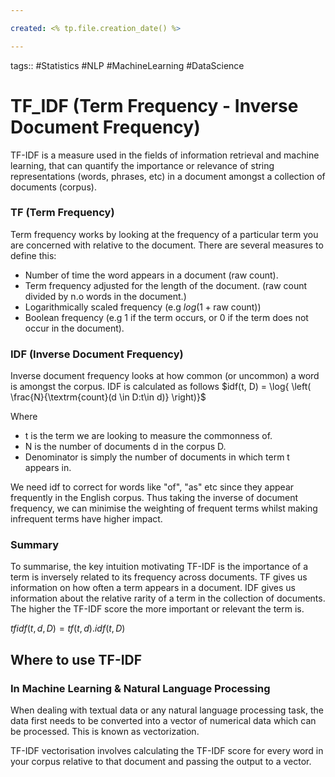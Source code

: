 ```yaml
---

created: <% tp.file.creation_date() %>

---
```

tags:: #Statistics #NLP #MachineLearning #DataScience 

# TF_IDF (Term Frequency - Inverse Document Frequency)

TF-IDF is a measure used in the fields of information retrieval and machine learning, that can quantify the importance or relevance of string representations (words, phrases, etc) in a document amongst a collection of documents (corpus).

### TF (Term Frequency)
Term frequency works by looking at the frequency of a particular term you are concerned with relative to the document. There are several measures to define this:
- Number of time the word appears in a document (raw count).
- Term frequency adjusted for the length of the document. (raw count divided by n.o words in the document.)
- Logarithmically scaled frequency (e.g $log(1+\textrm{raw count})$)
- Boolean frequency (e.g 1 if the term occurs, or 0 if the term does not occur in the document).

### IDF (Inverse Document Frequency)

Inverse document frequency looks at how common (or uncommon) a word is amongst the corpus. IDF is calculated as follows
$idf(t, D)  = \log{ \left( \frac{N}{\textrm{count}(d \in D:t\in d)} \right)}$

Where
- t is the term we are looking to measure the commonness of.
- N is the number of documents d in the corpus D.
- Denominator is simply the number of documents in which term t appears in.

We need idf to correct for words like "of", "as" etc since they appear frequently in the English corpus. Thus taking the inverse of document frequency, we can minimise the weighting of frequent terms whilst making infrequent terms have higher impact.

### Summary
To summarise, the key intuition motivating TF-IDF is the importance of a term is inversely related to its frequency across documents. 
TF gives us information on how often a term appears in a document.
IDF gives us information about the relative rarity of a term in the collection of documents.
The higher the TF-IDF score the more important or relevant the term is.

$tfidf(t, d, D) = tf(t, d) . idf(t, D)$

## Where to use TF-IDF

### In Machine Learning & Natural Language Processing
When dealing with textual data or any natural language processing task, the data first needs to be converted into a vector of numerical data which can be processed. This is known as vectorization.

TF-IDF vectorisation involves calculating the TF-IDF score for every word in your corpus relative to that document and passing the output to a vector. 